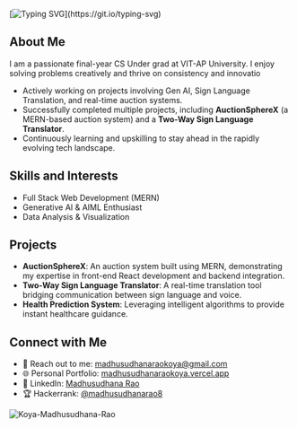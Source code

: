 <!--# Hi there! 👋 I'm Madhusudhana Rao -->
<!--# Hi there! 👋 I'm Madhusudhana Rao -->

<!--# Hi there! 👋 I'm Madhusudhana Rao -->

[![Typing SVG](https://readme-typing-svg.herokuapp.com?size=32&width=600&height=80&color=00FF00&lines=Hey+techies+👋👋+.+.+.)](https://git.io/typing-svg)

## About Me

I am a passionate final-year CS Under grad at VIT-AP University. I enjoy solving problems creatively and thrive on consistency and innovatio

-  Actively working on projects involving Gen AI, Sign Language Translation, and real-time auction systems.
-  Successfully completed multiple projects, including **AuctionSphereX** (a MERN-based auction system) and a **Two-Way Sign Language Translator**.
-  Continuously learning and upskilling to stay ahead in the rapidly evolving tech landscape.

## Skills and Interests

-  Full Stack Web Development (MERN)
-  Generative AI & AIML Enthusiast
-  Data Analysis & Visualization

## Projects

-  **AuctionSphereX**: An auction system built using MERN, demonstrating my expertise in front-end React development and backend integration.
-  **Two-Way Sign Language Translator**: A real-time translation tool bridging communication between sign language and voice.
-  **Health Prediction System**: Leveraging intelligent algorithms to provide instant healthcare guidance.

## Connect with Me

- 📧 Reach out to me: [madhusudhanaraokoya@gmail.com](mailto:madhusudhanaraokoya@gmail.com)
- 🌐 Personal Portfolio: [madhusudhanaraokoya.vercel.app](https://madhusudhanaraokoya.vercel.app/)
- 🔗 LinkedIn: [Madhusudhana Rao](https://www.linkedin.com/in/koya-madhusudhana-rao-7a2974233)
- 🏆 Hackerrank: [@madhusudhanarao8](https://www.hackerrank.com/profile/madhusudhanarao8)

<p align="left"> 
  <img src="https://komarev.com/ghpvc/?username=Koya-Madhusudhana-Rao&label=Profile%20views&color=0e75b6&style=flat" alt="Koya-Madhusudhana-Rao" /> 
</p>
